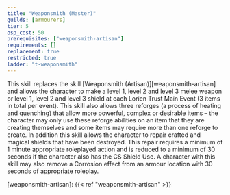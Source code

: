```yaml
---
title: "Weaponsmith (Master)"
guilds: [armourers]
tier: 5
osp_cost: 50
prerequisites: ["weaponsmith-artisan"]
requirements: []
replacement: true
restricted: true
ladder: "t-weaponsmith"
---
```

This skill replaces the skill [Weaponsmith (Artisan)][weaponsmith-artisan] and allows the character to make a level 1, level 2 and level 3 melee weapon or level 1, level 2 and level 3 shield at each Lorien Trust Main Event (3 items in total per event). This skill also allows three reforges (a process of heating and quenching) that allow more powerful, complex or desirable items – the character may only use these reforge abilities on an item that they are creating themselves and some items may require more than one reforge to create. In addition this skill allows the character to repair crafted and magical shields that have been destroyed. This repair requires a minimum of 1 minute appropriate roleplayed action and is reduced to a minimum of 30 seconds if the character also has the CS Shield Use. A character with this skill may also remove a Corrosion effect from an armour location with 30 seconds of appropriate roleplay.

[weaponsmith-artisan]: {{< ref "weaponsmith-artisan" >}}